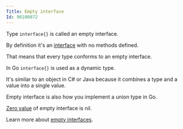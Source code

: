 ```yaml
---
Title: Empty interface
Id: 90100072
---
```

Type `interface{}` is called an empty interface.

By definition it's an [interface](a-9010008c) with no methods defined.

That means that every type conforms to an empty interface.

In Go `interface{}` is used as a dynamic type.

It's similar to an object in C# or Java because it combines a type and a value into a single value.

Empty interface is also how you implement a union type in Go.

[Zero value](a-6069) of empty interface is nil.

Learn more about [empty interfaces](a-der300hf).

